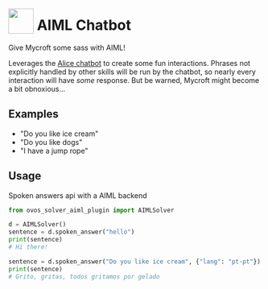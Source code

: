 # <img src='https://raw.githack.com/FortAwesome/Font-Awesome/master/svgs/solid/robot.svg' card_color='#40DBB0' width='50' height='50' style='vertical-align:bottom'/> AIML Chatbot
 
Give Mycroft some sass with AIML!

Leverages the [Alice chatbot](https://www.chatbots.org/chatbot/a.l.i.c.e/) to create some fun interactions.  Phrases not explicitly handled by other skills will be run by the chatbot, so nearly every interaction will have _some_ response.  But be warned, Mycroft might become a bit obnoxious...

## Examples 
* "Do you like ice cream"
* "Do you like dogs"
* "I have a jump rope"


## Usage

Spoken answers api with a AIML backend

```python
from ovos_solver_aiml_plugin import AIMLSolver

d = AIMLSolver()
sentence = d.spoken_answer("hello")
print(sentence)
# Hi there!

sentence = d.spoken_answer("Do you like ice cream", {"lang": "pt-pt"})
print(sentence)
# Grito, gritas, todos gritamos por gelado
```
